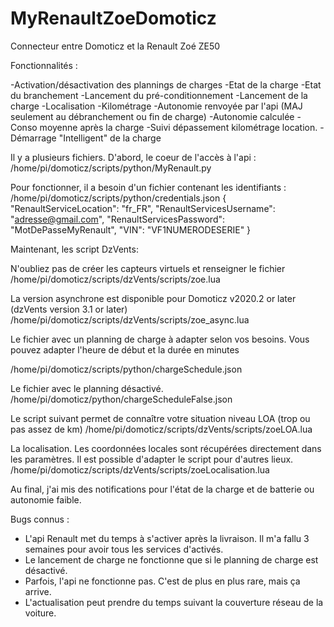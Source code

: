 # MyRenaultZoeDomoticz
Connecteur entre Domoticz et la Renault Zoé ZE50

Fonctionnalités :

-Activation/désactivation des plannings de charges
-Etat de la charge
-Etat du branchement
-Lancement du pré-conditionnement
-Lancement de la charge
-Localisation
-Kilométrage
-Autonomie renvoyée par l'api (MAJ seulement au débranchement ou fin de charge)
-Autonomie calculée
-Conso moyenne après la charge
-Suivi dépassement kilométrage location.
-Démarrage "Intelligent" de la charge

Il y a plusieurs fichiers.
D'abord, le coeur de l'accès à l'api :
/home/pi/domoticz/scripts/python/MyRenault.py


Pour fonctionner, il a besoin d'un fichier contenant les identifiants :
/home/pi/domoticz/scripts/python/credentials.json
{
  "RenaultServiceLocation": "fr_FR",
  "RenaultServicesUsername": "adresse@gmail.com",
  "RenaultServicesPassword": "MotDePasseMyRenault",
  "VIN": "VF1NUMERODESERIE"
}

Maintenant, les script DzVents:

N'oubliez pas de créer les capteurs virtuels et renseigner le fichier 
/home/pi/domoticz/scripts/dzVents/scripts/zoe.lua

La version asynchrone est disponible pour Domoticz v2020.2 or later (dzVents version 3.1 or later)
/home/pi/domoticz/scripts/dzVents/scripts/zoe_async.lua

Le fichier avec un planning de charge à adapter selon vos besoins.
Vous pouvez adapter l'heure de début et la durée en minutes

/home/pi/domoticz/scripts/python/chargeSchedule.json

Le fichier avec le planning désactivé.
/home/pi/domoticz/python/chargeScheduleFalse.json

Le script suivant permet de connaître votre situation niveau LOA (trop ou pas assez de km)
/home/pi/domoticz/scripts/dzVents/scripts/zoeLOA.lua

La localisation. Les coordonnées locales sont récupérées directement dans les paramètres.
Il est possible d'adapter le script pour d'autres lieux.
/home/pi/domoticz/scripts/dzVents/scripts/zoeLocalisation.lua


Au final, j'ai mis des notifications pour l'état de la charge et de batterie ou autonomie faible.

Bugs connus :
- L'api Renault met du temps à s'activer après la livraison. Il m'a fallu 3 semaines pour avoir tous les services d'activés.
- Le lancement de charge ne fonctionne que si le planning de charge est désactivé.
- Parfois, l'api ne fonctionne pas. C'est de plus en plus rare, mais ça arrive.
- L'actualisation peut prendre du temps suivant la couverture réseau de la voiture.
